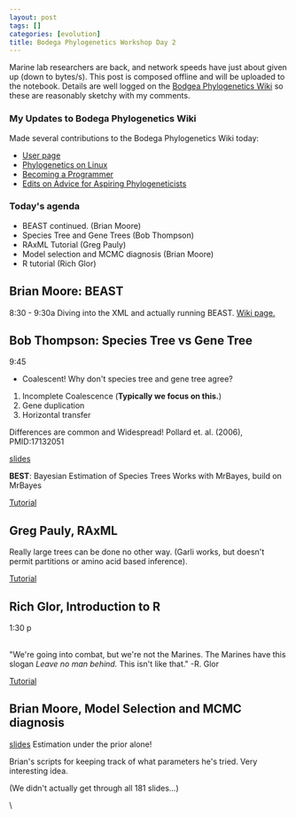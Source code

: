 ```yaml
---
layout: post
tags: []
categories: [evolution]
title: Bodega Phylogenetics Workshop Day 2
---
```







 








Marine lab researchers are back, and network speeds have just about
given up (down to bytes/s). This post is composed offline and will be
uploaded to the notebook. Details are well logged on the [Bodgea
Phylogenetics
Wiki](http://bodegaphylo.wikispot.org "http://bodegaphylo.wikispot.org")
so these are reasonably sketchy with my comments.

### My Updates to Bodega Phylogenetics Wiki

Made several contributions to the Bodega Phylogenetics Wiki today:

-   [User
    page](http://bodegaphylo.wikispot.org/Users/Carl "http://bodegaphylo.wikispot.org/Users/Carl")
-   [Phylogenetics on
    Linux](http://bodegaphylo.wikispot.org/Phylogenetics_on_Linux "http://bodegaphylo.wikispot.org/Phylogenetics_on_Linux")
-   [Becoming a
    Programmer](http://bodegaphylo.wikispot.org/Becoming_a_programmer "http://bodegaphylo.wikispot.org/Becoming_a_programmer")
-   [Edits on Advice for Aspiring
    Phylogeneticists](http://bodegaphylo.wikispot.org/Advice_for_Aspiring_Phylogeneticists "http://bodegaphylo.wikispot.org/Advice_for_Aspiring_Phylogeneticists")

### Today's agenda

-   BEAST continued. (Brian Moore)
-   Species Tree and Gene Trees (Bob Thompson)
-   RAxML Tutorial (Greg Pauly)
-   Model selection and MCMC diagnosis (Brian Moore)
-   R tutorial (Rich Glor)

Brian Moore: BEAST
------------------

8:30 - 9:30a Diving into the XML and actually running BEAST. [Wiki
page.](http://bodegaphylo.wikispot.org/Divergence_Time_Estimation_%28Moore%29 "http://bodegaphylo.wikispot.org/Divergence_Time_Estimation_%28Moore%29")

Bob Thompson: Species Tree vs Gene Tree
---------------------------------------

9:45

-   Coalescent! Why don't species tree and gene tree agree?

1.  Incomplete Coalescence (**Typically we focus on this.**)
2.  Gene duplication
3.  Horizontal transfer

Differences are common and Widespread! Pollard et. al. (2006),
PMID:17132051

[slides](http://bodegaphylo.wikispot.org/Gene_Trees/Species_Trees_2010 "http://bodegaphylo.wikispot.org/Gene_Trees/Species_Trees_2010")

**BEST**: Bayesian Estimation of Species Trees Works with MrBayes, build
on MrBayes

[Tutorial](http://bodegaphylo.wikispot.org/Generating_Species_Trees_with_BEST "http://bodegaphylo.wikispot.org/Generating_Species_Trees_with_BEST")

Greg Pauly, RAxML
-----------------

Really large trees can be done no other way. (Garli works, but doesn't
permit partitions or amino acid based inference).

[Tutorial](http://bodegaphylo.wikispot.org/RAxML_Tutorial_%28Pauly%29 "http://bodegaphylo.wikispot.org/RAxML_Tutorial_%28Pauly%29")

Rich Glor, Introduction to R
----------------------------

1:30 p

\
 "We're going into combat, but we're not the Marines. The Marines have
this slogan *Leave no man behind.* This isn't like that." -R. Glor

[Tutorial](http://bodegaphylo.wikispot.org/Phylogenetics_and_Comparative_Methods_in_R "http://bodegaphylo.wikispot.org/Phylogenetics_and_Comparative_Methods_in_R")

Brian Moore, Model Selection and MCMC diagnosis
-----------------------------------------------

[slides](http://bodegaphylo.wikispot.org/Model_Selection "http://bodegaphylo.wikispot.org/Model_Selection")
Estimation under the prior alone!

Brian's scripts for keeping track of what parameters he's tried. Very
interesting idea.

(We didn't actually get through all 181 slides...)

\

